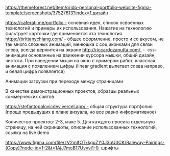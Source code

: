 https://themeforest.net/item/orido-personal-portfolio-website-figma-template/screenshots/37527613?index=1 дизайн

https://caferati.me/portfolio - основная идея, список освоенных технологий и примеры их использования. Нажатие на технологию фильтрует карточки где применяется эта технология.
https://brittanychiang.com/ - общее оформление, просто и со вкусом, не так много сложных анимаций, менюшка с соц иконками для связи слева, всегда держится на экране
http://riccardozanutta.com/  - 
css-анимации основанные на движении курсора мышки, общий дизайн, чистота. При наведении мыши на окно с примером работ, классная анимация с появлением цифры (linear gradient вылетает слева направо, и белая цифра появляется)

Анимации загрузки при переходе между страницами

В качестве демонстрационных проектов, образцы реальных коммерческих сайтов

https://stefantopalovicdev.vercel.app/ - общая структура портфолио (проще предыдущих в плане визуала, но все равно информативное)

Количество проектов: 2-3, макс 5. Для каждого проекта отдельную страницу, на ней скриншоты, описание использованных технологий, ссылка на live demo

https://www.figma.com/file/zV2mIfOTxkguZY0J3oU0CK/Raleway-Pairings-(Copy)?node-id=1-2&t=1AjJ7moB17Uvvvi1-0  шрифты

